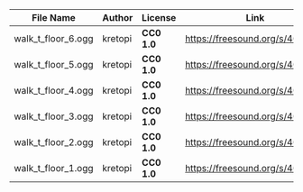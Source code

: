 | File Name        | Author   | License   | Link                            |
|------------------|----------|-----------|---------------------------------|
| walk_t_floor_6.ogg | kretopi | **CC0 1.0** | https://freesound.org/s/406749/ |
| walk_t_floor_5.ogg | kretopi | **CC0 1.0** | https://freesound.org/s/406748/ |
| walk_t_floor_4.ogg | kretopi | **CC0 1.0** | https://freesound.org/s/406747/ |
| walk_t_floor_3.ogg | kretopi | **CC0 1.0** | https://freesound.org/s/406746/ |
| walk_t_floor_2.ogg | kretopi | **CC0 1.0** | https://freesound.org/s/406745/ |
| walk_t_floor_1.ogg | kretopi | **CC0 1.0** | https://freesound.org/s/406744/ |